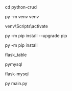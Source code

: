 cd python-crud

py -m venv venv

venv\Scripts\activate

py -m pip install --upgrade pip

py -m pip install

flask_table

pymysql

flask-mysql

py main.py
